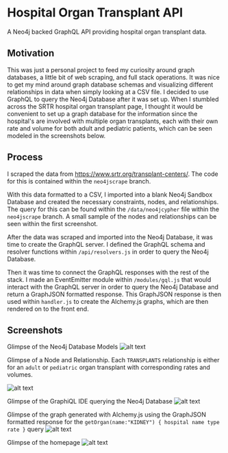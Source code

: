 # Hospital Organ Transplant API
A Neo4j backed GraphQL API providing hospital organ transplant data.

## Motivation
This was just a personal project to feed my curiosity around graph databases, a little bit of web scraping, and full stack operations. It was nice to get my mind around graph database schemas and visualizing different relationships in data when simply looking at a CSV file. I decided to use GraphQL to query the Neo4j Database after it was set up. When I stumbled across the SRTR hospital organ transplant page, I thought it would be convenient to set up a graph database for the information since the hospital's are involved with multiple organ transplants, each with their own rate and volume for both adult and pediatric patients, which can be seen modeled in the screenshots below.

## Process
I scraped the data from https://www.srtr.org/transplant-centers/. The code for this is contained within the `neo4jscrape` branch.

With this data formatted to a CSV, I imported into a blank Neo4j Sandbox Database and created the necessary constraints, nodes, and relationships. The query for this can be found within the `/data/neo4jcypher` file within the `neo4jscrape` branch. A small sample of the nodes and relationships can be seen within the first screenshot.

After the data was scraped and imported into the Neo4j Database, it was time to create the GraphQL server. I defined the GraphQL schema and resolver functions within `/api/resolvers.js` in order to query the Neo4j Database. 

Then it was time to connect the GraphQL responses with the rest of the stack. I made an EventEmitter module within `/modules/gql.js` that would interact with the GraphQL server in order to query the Neo4j Database and return a GraphJSON formatted response. This GraphJSON response is then used within `handler.js` to create the Alchemy.js graphs, which are then rendered on to the front end.

## Screenshots
Glimpse of the Neo4j Database Models
![alt text](https://i.gyazo.com/dd9ef2da322740f7d63582d786096188.png "MATCH (n:Hospital) RETURN n LIMIT 5")

Glimpse of a Node and Relationship. Each `TRANSPLANTS` relationship is either for an `adult` or `pediatric` organ transplant with corresponding rates and volumes.

![alt text](https://i.gyazo.com/ef29aa2316871d31e88145c51ef45a67.png "MATCH r = (:Hospital {name: \"JOHNS HOPKINS HOSPITAL\"})-[:TRANSPLANTS]->(:Organ) RETURN r")

Glimpse of the GraphiQL IDE querying the Neo4j Database
![alt text](https://i.gyazo.com/9916e9a1ebae219030def77322d552da.png "{allHospitals { name transplants {name type rate volume}}}")

Glimpse of the graph generated with Alchemy.js using the GraphJSON formatted response for the `getOrgan(name:"KIDNEY") { hospital name type rate }` query
![alt text](https://i.gyazo.com/ef13507a423d7e75868002e669786443.png "Created using Alchemy.js. Node's radius based on transplant rate.")

Glimpse of the homepage
![alt text](https://i.gyazo.com/5714877cf68881f65f5a7f0d3b5ab6cd.png "MATCH (n:Hospital) RETURN n LIMIT 5")
